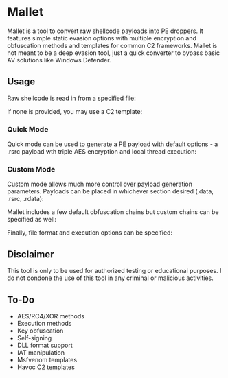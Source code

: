 # Mallet
Mallet is a tool to convert raw shellcode payloads into PE droppers. It features simple static evasion options with multiple encryption and obfuscation methods and templates for common C2 frameworks. Mallet is not meant to be a deep evasion tool, just a quick converter to bypass basic AV solutions like Windows Defender.

## Usage
Raw shellcode is read in from a specified file:

If none is provided, you may use a C2 template:

### Quick Mode
Quick mode can be used to generate a PE payload with default options - a .rsrc payload wth triple AES encryption and local thread execution:

### Custom Mode
Custom mode allows much more control over payload generation parameters.
Payloads can be placed in whichever section desired (.data, .rsrc, .rdata): 

Mallet includes a few default obfuscation chains but custom chains can be specified as well:

Finally, file format and execution options can be specified:

## Disclaimer
This tool is only to be used for authorized testing or educational purposes. I do not condone the use of this tool in any criminal or malicious activities.

## To-Do
- AES/RC4/XOR methods
- Execution methods
- Key obfuscation
- Self-signing
- DLL format support
- IAT manipulation
- Msfvenom templates
- Havoc C2 templates
